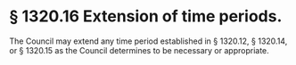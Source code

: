 # § 1320.16   Extension of time periods.

The Council may extend any time period established in § 1320.12, § 1320.14, or § 1320.15 as the Council determines to be necessary or appropriate.




